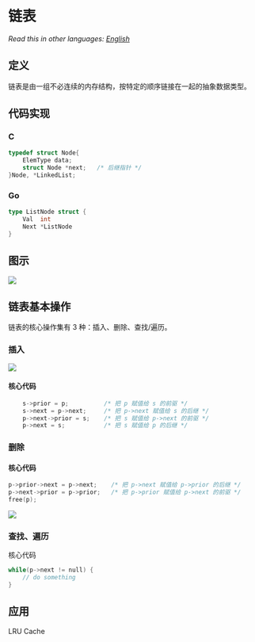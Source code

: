 # 链表

_Read this in other languages:_
[_English_](README.md)

## 定义

链表是由一组不必连续的内存结构，按特定的顺序链接在一起的抽象数据类型。

## 代码实现

### C

```c
typedef struct Node{
    ElemType data;
    struct Node *next;   /* 后继指针 */
}Node, *LinkedList;
```

### Go

```go
type ListNode struct {
	Val  int
	Next *ListNode
}
```

## 图示

![](https://gitee.com/geekhall/pic/raw/main/img/20211111115330.png)

## 链表基本操作

链表的核心操作集有 3 种：插入、删除、查找/遍历。

### 插入

![](https://gitee.com/geekhall/pic/raw/main/img/20211111122827.png)

#### 核心代码

```C
    s->prior = p;          /* 把 p 赋值给 s 的前驱 */
    s->next = p->next;     /* 把 p->next 赋值给 s 的后继 */
    p->next->prior = s;    /* 把 s 赋值给 p->next 的前驱 */
    p->next = s;           /* 把 s 赋值给 p 的后继 */
```

### 删除

#### 核心代码

```C
p->prior->next = p->next;    /* 把 p->next 赋值给 p->prior 的后继 */
p->next->prior = p->prior;   /* 把 p->prior 赋值给 p->next 的前驱 */
free(p);
```

![](https://gitee.com/geekhall/pic/raw/main/img/20211111122845.png)

### 查找、遍历

核心代码

```c
while(p->next != null) {
    // do something
}
```

## 应用

LRU Cache
